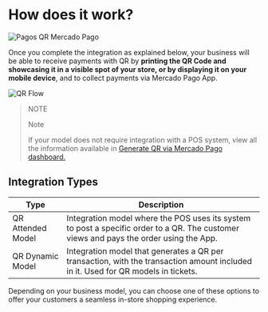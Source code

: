 # How does it work?

![Pagos QR Mercado Pago](/images/mobile/qr_mla2.es.png)

Once you complete the integration as explained below, your business will be able to receive payments with QR by **printing the QR Code and showcasing it in a visible spot of your store, or by displaying it on your mobile device**, and to collect payments via Mercado Pago App.

![QR Flow](/images/mobile/qr_flujo.es.png)

> NOTE
>
> Note
>
> If your model does not require integration with a POS system, view all the information available in [Generate QR via Mercado Pago dashboard.](/developers/en/docs/qr-code/integrations-front)

## Integration Types

| Type | Description |
| --- | --- |
| QR Attended Model | Integration model where the POS uses its system to post a specific order to a QR. The customer views and pays the order using the App.  |
| QR Dynamic Model  | Integration model that generates a QR per transaction, with the transaction amount included in it. Used for QR models in tickets.  |

Depending on your business model, you can choose one of these options to offer your customers a seamless in-store shopping experience.